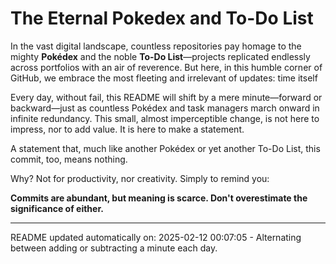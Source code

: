 # The Eternal Pokedex and To-Do List

In the vast digital landscape, countless repositories pay homage to the mighty **Pokédex** and the noble **To-Do List**—projects replicated endlessly across portfolios with an air of reverence. But here, in this humble corner of GitHub, we embrace the most fleeting and irrelevant of updates: time itself

Every day, without fail, this README will shift by a mere minute—forward or backward—just as countless Pokédex and task managers march onward in infinite redundancy. This small, almost imperceptible change, is not here to impress, nor to add value. It is here to make a statement.

A statement that, much like another Pokédex or yet another To-Do List, this commit, too, means nothing.

Why? Not for productivity, nor creativity. Simply to remind you:

**Commits are abundant, but meaning is scarce. Don't overestimate the significance of either.**

---




































































































































README updated automatically on: 2025-02-12 00:07:05 - Alternating between adding or subtracting a minute each day.
